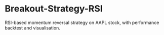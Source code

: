 # Breakout-Strategy-RSI
RSI-based momentum reversal strategy on AAPL stock, with performance backtest and visualisation.
